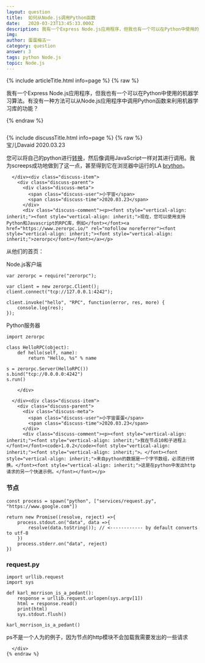 ```yaml
---
layout: question
title:  如何从Node.js调用Python函数
date:   2020-03-23T13:45:33.000Z
description: 我有一个Express Node.js应用程序，但我也有一个可以在Python中使用的机器学习算法。有没有一种方法可以从Node.js应用程序中调用Pyt...
img: 
author: 蛋蛋梅古一
category: question
answer: 3
tags: python Node.js
topic: Node.js
---
```

<div class="article-root">
  <div class="article">
    {% include articleTitle.html info=page %}
    {% raw %}
    <div class="article-content"><p><font style="vertical-align: inherit;"><font style="vertical-align: inherit;">我有一个Express Node.js应用程序，但我也有一个可以在Python中使用的机器学习算法。</font><font style="vertical-align: inherit;">有没有一种方法可以从Node.js应用程序中调用Python函数来利用机器学习库的功能？</font></font></p></div>
    {% endraw %}
  </div>
  <p style="height: 0;width:0;overflow: hidden;"> 第3092篇《如何从Node.js调用Python函数》来自Winter(https://github.com/aiyld/aiyld.github.io)的站点</p>
  <div class="discuss-wrapper">
    {% include discussTitle.html info=page %}
    {% raw %}
    <div class="discuss-item">
        <div class="discuss-parent">
          <div class="discuss-meta">
            <span class="discuss-user">宝儿Davaid</span>
            <span class="discuss-time">2020.03.23</span>
          </div>
          <div class="discuss-comment"><p><font style="vertical-align: inherit;"><font style="vertical-align: inherit;">您可以将自己的python进行</font></font><a href="https://github.com/QQuick/Transcrypt" rel="nofollow noreferrer"><font style="vertical-align: inherit;"><font style="vertical-align: inherit;">转换</font></font></a><font style="vertical-align: inherit;"><font style="vertical-align: inherit;">，然后像调用JavaScript一样对其进行调用。</font><font style="vertical-align: inherit;">我为screeps成功地做到了这一点，甚至得到它在浏览器中运行的LA </font></font><a href="https://github.com/brython-dev/brython" rel="nofollow noreferrer"><font style="vertical-align: inherit;"><font style="vertical-align: inherit;">brython</font></font></a><font style="vertical-align: inherit;"><font style="vertical-align: inherit;">。</font></font></p></div>
        </div>
        
      </div><div class="discuss-item">
        <div class="discuss-parent">
          <div class="discuss-meta">
            <span class="discuss-user">小宇宙</span>
            <span class="discuss-time">2020.03.23</span>
          </div>
          <div class="discuss-comment"><p><font style="vertical-align: inherit;"><font style="vertical-align: inherit;">现在，您可以使用支持Python和Javascript的RPC库，例如</font></font><a href="https://www.zerorpc.io/" rel="nofollow noreferrer"><font style="vertical-align: inherit;"><font style="vertical-align: inherit;">zerorpc</font></font></a></p>

<p><font style="vertical-align: inherit;"><font style="vertical-align: inherit;">从他们的首页：</font></font></p>

<p><font style="vertical-align: inherit;"><font style="vertical-align: inherit;">Node.js客户端</font></font></p>

<pre><code>var zerorpc = require("zerorpc");<font></font>
<font></font>
var client = new zerorpc.Client();<font></font>
client.connect("tcp://127.0.0.1:4242");<font></font>
<font></font>
client.invoke("hello", "RPC", function(error, res, more) {<font></font>
    console.log(res);<font></font>
});<font></font>
</code></pre>

<p><font style="vertical-align: inherit;"><font style="vertical-align: inherit;">Python服务器</font></font></p>

<pre><code>import zerorpc<font></font>
<font></font>
class HelloRPC(object):<font></font>
    def hello(self, name):<font></font>
        return "Hello, %s" % name<font></font>
<font></font>
s = zerorpc.Server(HelloRPC())<font></font>
s.bind("tcp://0.0.0.0:4242")<font></font>
s.run()<font></font>
</code></pre></div>
        </div>
        
      </div><div class="discuss-item">
        <div class="discuss-parent">
          <div class="discuss-meta">
            <span class="discuss-user">小宇宙蛋蛋</span>
            <span class="discuss-time">2020.03.23</span>
          </div>
          <div class="discuss-comment"><p><font style="vertical-align: inherit;"><font style="vertical-align: inherit;">我在节点10和子进程上</font></font><code>1.0.2</code><font style="vertical-align: inherit;"><font style="vertical-align: inherit;">。</font><font style="vertical-align: inherit;">来自python的数据是一个字节数组，必须进行转换。</font><font style="vertical-align: inherit;">这是在python中发出http请求的另一个快速示例。</font></font></p>

<h3><font style="vertical-align: inherit;"><font style="vertical-align: inherit;">节点</font></font></h3>

<pre><code>const process = spawn("python", ["services/request.py", "https://www.google.com"])<font></font>
<font></font>
return new Promise((resolve, reject) =&gt;{<font></font>
    process.stdout.on("data", data =&gt;{<font></font>
        resolve(data.toString()); // &lt;------------ by default converts to utf-8<font></font>
    })<font></font>
    process.stderr.on("data", reject)<font></font>
})<font></font>
</code></pre>

<h3><font style="vertical-align: inherit;"><font style="vertical-align: inherit;">request.py</font></font></h3>

<pre><code>import urllib.request<font></font>
import sys<font></font>
<font></font>
def karl_morrison_is_a_pedant():   <font></font>
    response = urllib.request.urlopen(sys.argv[1])<font></font>
    html = response.read()<font></font>
    print(html)<font></font>
    sys.stdout.flush()<font></font>
<font></font>
karl_morrison_is_a_pedant()<font></font>
</code></pre>

<p><font style="vertical-align: inherit;"><font style="vertical-align: inherit;">ps不是一个人为的例子，因为节点的http模块不会加载我需要发出的一些请求</font></font></p></div>
        </div>
        
      </div>
    {% endraw %}
  </div>
<div>
